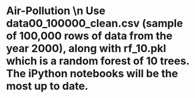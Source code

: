 # Air-Pollution \n Use data00_100000_clean.csv (sample of 100,000 rows of data from the year 2000), along with rf_10.pkl which is a random forest of 10 trees. The iPython notebooks will be the most up to date. 
